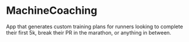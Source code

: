 # MachineCoaching
App that generates custom training plans for runners looking to complete their first 5k, break their PR in the marathon, or anything in between.
